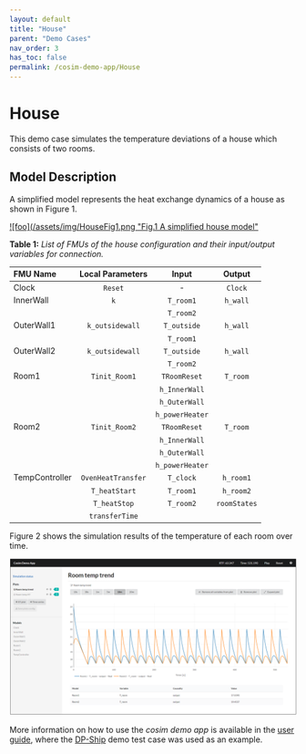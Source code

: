 ```yaml
---
layout: default
title: "House"
parent: "Demo Cases"
nav_order: 3
has_toc: false
permalink: /cosim-demo-app/House
---
```


# House

This demo case simulates the temperature deviations of a house which consists of two rooms.  

## Model Description
A simplified model represents the heat exchange dynamics of a house as shown in Figure 1.  

[![foo](/assets/img/HouseFig1.png "Fig.1 A simplified house model"](/assets/img/HouseFig1.png)

**Table 1:** *List of FMUs of the house configuration and their input/output variables for connection.*

| FMU Name      | Local Parameters    | Input      | Output        |
| :---          |:---:                | :---:      | :---:         |
| Clock         | `Reset`               | -          | `Clock`      |
| InnerWall     |`k`            | `T_room1`    | `h_wall`        |
|     |           |  `T_room2`     |       |
| OuterWall1     |   `k_outsidewall`       | `T_outside`     | `h_wall`        |
|        |         | `T_room1`       |       |
| OuterWall2     |   `k_outsidewall`       | `T_outside`    | `h_wall`        |
|        |         | `T_room2`       |       |
| Room1    |   `Tinit_Room1`     | `TRoomReset`    | `T_room`       |
|        |         | `h_InnerWall`     |       |
|        |         |`h_OuterWall`    |       |
|        |         | `h_powerHeater`    |       |
| Room2    |   `Tinit_Room2`     | `TRoomReset`    | `T_room`       |
|        |         | `h_InnerWall`     |       |
|        |         | `h_OuterWall`    |       |
|        |         | `h_powerHeater`    |       |
| TempController    |   `OvenHeatTransfer`     | `T_clock`    |`h_room1`      |
|        |    `T_heatStart`     | `T_room1`     |    `h_room2`   |
|        |    `T_heatStop`     | `T_room2`    |    `roomStates`   |
|        |    `transferTime`     |    |       |

Figure 2 shows the simulation results of the temperature of each room over time.

[![foo](/assets/img/HouseFig3.png " Fig.2 Simulation results of Room1 and Room2 temperature")](/assets/img/HouseFig3.png)

More information on how to use the _cosim demo app_ is available in the [user guide](./user-guide), where the [DP-Ship](./DPShip) demo test case was used as an example.